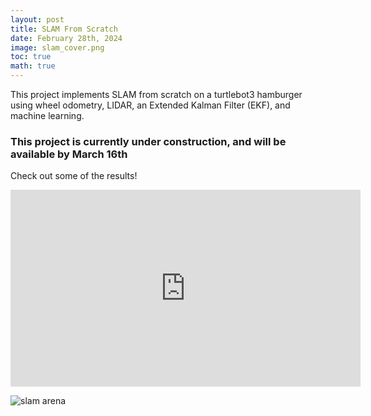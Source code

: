 ```yaml
---
layout: post
title: SLAM From Scratch
date: February 28th, 2024
image: slam_cover.png
toc: true
math: true
---
```


This project implements SLAM from scratch on a turtlebot3 hamburger using wheel
odometry, LIDAR, an Extended Kalman Filter (EKF), and machine learning.

### **This project is currently under construction, and will be available by March 16th**

Check out some of the results!  
<iframe width="560" height="315" src="https://www.youtube.com/embed/SA2kviWRW3M?si=uzDI45YVCwwfVhLB" title="YouTube video player" frameborder="0" allow="accelerometer; autoplay; clipboard-write; encrypted-media; gyroscope; picture-in-picture; web-share" allowfullscreen></iframe>

<!-- ## [Link to this project's Github](https://github.com/gjcliff/SlamFromScratch) -->

![slam arena](/public/SLAM-from-scratch/slam_arena.gif)

<!-- ## How to Run -->
<!---->
<!-- ## Implementation -->
<!-- This project includes its own 2D geometry library, which provides objects for -->
<!-- points, vectors, twists, and transformation matrices. It also includes helper -->
<!-- functions for normalizing angles and normalizing vectors, which can be quite -->
<!-- helpful when implementing SLAM. -->
<!---->
<!-- A high level overview of the program's structure can be seen below: -->
<!---->
<!-- Every circle represents a ROS2 node. -->
<!---->
<!-- The nusim node is a placeholder for the real turtlebot. It simulates the -->
<!-- turtlebot's encoders and LIDAR, the first of which is used to perform wheel -->
<!-- odometry and the second of which is used in the SLAM calculations. -->
<!---->
<!-- The nuturtlebot_control node captures commands from the user and sends -->
<!-- them to the turtlebot to tell it how to move. This node also captures encoder -->
<!-- data from the turtlebot and transforms it into joint states of the wheels, which -->
<!-- are absolute measurements of how far the wheels have turned since the node started -->
<!-- running, which are then sent to the odometry node. -->
<!---->
<!-- The odometry node receives these joint states from the turtlebot and figures out -->
<!-- the left and right wheel velocity using them. These wheel velocities are then -->
<!-- used to calculate a body twist of the robot for the current timestep using -->
<!-- forward kinematics. The forward kinematics algorithm is below: -->
<!---->
<!-- Next, the node integrates this twist to come up with an estimate of the current -->
<!-- state of the robot. This is a 2D vector that looks like this: -->
<!---->
<!-- $$ q_t = \begin{bmatrix} x_t \\ y_t \\ \theta_t \end{bmatrix} $$ -->
<!---->
<!-- And represents the state of the robot at time $t$. -->
<!---->
<!-- In this vector, x and y are the robot's position in the world frame, and $$ \theta $$ is -->
<!-- the robot's orientation in the world frame about the z axis. -->
<!---->
<!-- The odometry node publishes this state inside an odometry ROS message, which is -->
<!-- received by the SLAM node. -->
<!---->
<!-- ### SLAM with EKF -->
<!-- The odometry node publishes state estimates at a frequency of 100hz, however -->
<!-- the SLAM node only runs at a frequency of 5hz, and receives measurement data -->
<!-- at the same frequency. State estimates are accumulated by the SLAM node -->
<!-- in-between measurements. When a state estimate from the odomatry node is  -->
<!-- received,  -->


<!-- ## Gallery -->

